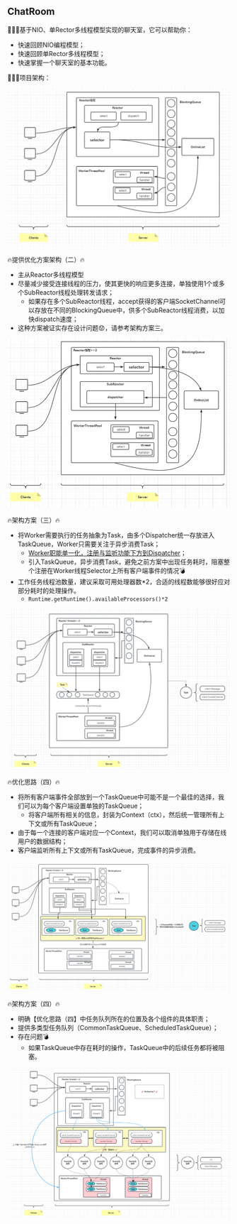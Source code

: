 ## ChatRoom

🚀🚀🚀基于NIO、单Rector多线程模型实现的聊天室，它可以帮助你：

- 快速回顾NIO编程模型；
- 快速回顾单Rector多线程模型；
- 快速掌握一个聊天室的基本功能。

🚀🚀🚀项目架构：

 ![Project Structure](https://github.com/MagicFollower/chatroom/blob/main/docs/img/structure.png)

🔥提供优化方案架构（二）🔥

- 主从Reactor多线程模型
- 尽量减少接受连接线程的压力，使其更快的响应更多连接，单独使用1个或多个SubReactor线程处理转发请求；
  - 如果存在多个SubReactor线程，accept获得的客户端SocketChannel可以存放在不同的BlockingQueue中，供多个SubReactor线程消费，以加快dispatch速度；
- 这种方案被证实存在设计问题😟，请参考架构方案三。

 ![Project Structure](https://github.com/MagicFollower/chatroom/blob/main/docs/img/update-structure.png)

🔥架构方案（三）🔥

- 将Worker需要执行的任务抽象为Task，由多个Dispatcher统一存放进入TaskQueue，Worker只需要关注于异步消费Task；
  - <u>Worker职能单一化，注册与监听功能下方到Dispatcher</u>；
  - 引入TaskQueue，异步消费Task，避免之前方案中出现任务耗时，阻塞整个注册在Worker线程Selector上所有客户端事件的情况💣
- 工作任务线程池数量，建议采取可用处理器数*2，合适的线程数能够很好应对部分耗时的处理操作。
  - ```Runtime.getRuntime().availableProcessors()*2```

 ![Project Structure](https://github.com/MagicFollower/chatroom/blob/main/docs/img/update-structure-2.png)

🔥优化思路（四）🔥

- 将所有客户端事件全部放到一个TaskQueue中可能不是一个最佳的选择，我们可以为每个客户端设置单独的TaskQueue；
  - 将客户端所有相关的信息，封装为Context（ctx），然后统一管理所有上下文或所有TaskQueue；
- 由于每一个连接的客户端对应一个Context，我们可以取消单独用于存储在线用户的数据结构；
- 客户端监听所有上下文或所有TaskQueue，完成事件的异步消费。

 ![Project Structure](https://github.com/MagicFollower/chatroom/blob/main/docs/img/update-structure-3.png)

🔥架构方案（四）🔥

- 明确【优化思路（四】中任务队列所在的位置及各个组件的具体职责；
- 提供多类型任务队列（CommonTaskQueue、ScheduledTaskQueue）；
- 存在问题💣
  - 如果TaskQueue中存在耗时的操作，TaskQueue中的后续任务都将被阻塞。



 ![Project Structure](https://github.com/MagicFollower/chatroom/blob/main/docs/img/update-structure-4.png)



